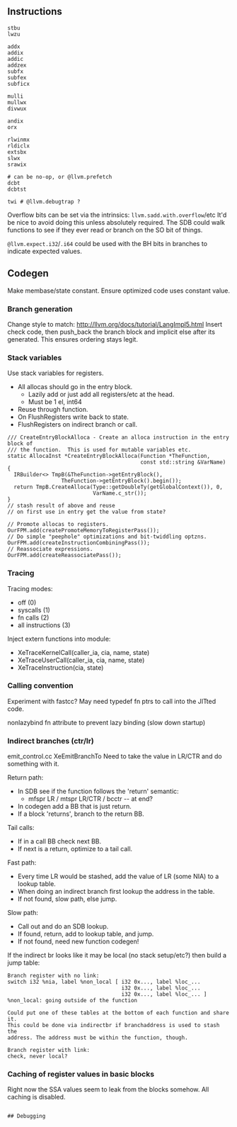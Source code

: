 ## Instructions

```
stbu
lwzu

addx
addix
addic
addzex
subfx
subfex
subficx

mulli
mullwx
divwux

andix
orx

rlwinmx
rldiclx
extsbx
slwx
srawix

# can be no-op, or @llvm.prefetch
dcbt
dcbtst

twi # @llvm.debugtrap ?

```

Overflow bits can be set via the intrinsics:
`llvm.sadd.with.overflow`/etc
It'd be nice to avoid doing this unless absolutely required. The SDB could
walk functions to see if they ever read or branch on the SO bit of things.

`@llvm.expect.i32`/`.i64` could be used with the BH bits in branches to
indicate expected values.

## Codegen

Make membase/state constant. Ensure optimized code uses constant value.

### Branch generation

Change style to match: http://llvm.org/docs/tutorial/LangImpl5.html
Insert check code, then push_back the branch block and implicit else after
its generated. This ensures ordering stays legit.

### Stack variables

Use stack variables for registers.

- All allocas should go in the entry block.
  - Lazily add or just add all registers/etc at the head.
  - Must be 1 el, int64
- Reuse through function.
- On FlushRegisters write back to state.
- FlushRegisters on indirect branch or call.

```
/// CreateEntryBlockAlloca - Create an alloca instruction in the entry block of
/// the function.  This is used for mutable variables etc.
static AllocaInst *CreateEntryBlockAlloca(Function *TheFunction,
                                          const std::string &VarName) {
  IRBuilder<> TmpB(&TheFunction->getEntryBlock(),
                 TheFunction->getEntryBlock().begin());
  return TmpB.CreateAlloca(Type::getDoubleTy(getGlobalContext()), 0,
                           VarName.c_str());
}
// stash result of above and reuse
// on first use in entry get the value from state?

// Promote allocas to registers.
OurFPM.add(createPromoteMemoryToRegisterPass());
// Do simple "peephole" optimizations and bit-twiddling optzns.
OurFPM.add(createInstructionCombiningPass());
// Reassociate expressions.
OurFPM.add(createReassociatePass());
```

### Tracing

Tracing modes:
- off (0)
- syscalls (1)
- fn calls (2)
- all instructions (3)

Inject extern functions into module:
- XeTraceKernelCall(caller_ia, cia, name, state)
- XeTraceUserCall(caller_ia, cia, name, state)
- XeTraceInstruction(cia, state)

### Calling convention

Experiment with fastcc? May need typedef fn ptrs to call into the JITted code.

nonlazybind fn attribute to prevent lazy binding (slow down startup)

### Indirect branches (ctr/lr)

emit_control.cc XeEmitBranchTo
Need to take the value in LR/CTR and do something with it.

Return path:
- In SDB see if the function follows the 'return' semantic:
  - mfspr LR / mtspr LR/CTR / bcctr -- at end?
- In codegen add a BB that is just return.
- If a block 'returns', branch to the return BB.

Tail calls:
- If in a call BB check next BB.
- If next is a return, optimize to a tail call.

Fast path:
- Every time LR would be stashed, add the value of LR (some NIA) to a lookup
  table.
- When doing an indirect branch first lookup the address in the table.
- If not found, slow path, else jump.

Slow path:
- Call out and do an SDB lookup.
- If found, return, add to lookup table, and jump.
- If not found, need new function codegen!


If the indirect br looks like it may be local (no stack setup/etc?) then
build a jump table:

```
Branch register with no link:
switch i32 %nia, label %non_local [ i32 0x..., label %loc_...
                                    i32 0x..., label %loc_...
                                    i32 0x..., label %loc_... ]
%non_local: going outside of the function

Could put one of these tables at the bottom of each function and share
it.
This could be done via indirectbr if branchaddress is used to stash the
address. The address must be within the function, though.

Branch register with link:
check, never local?
```

### Caching of register values in basic blocks

Right now the SSA values seem to leak from the blocks somehow. All caching
is disabled.

```

## Debugging

